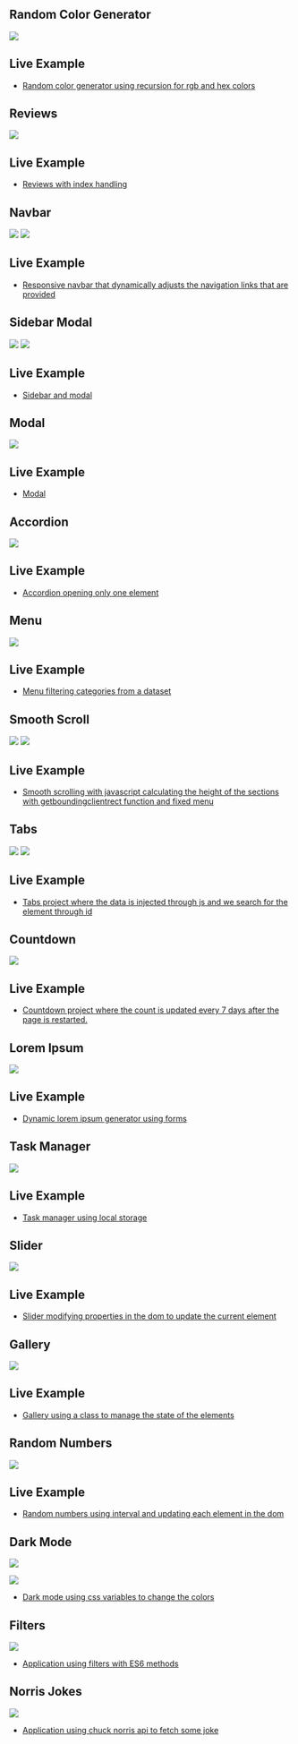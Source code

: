 ## Random Color Generator

![](./screenshots/random_color_generator.jpeg)

## Live Example

- [Random color generator using recursion for rgb and hex colors](https://charming-clafoutis-767e43.netlify.app/)

## Reviews

![](./screenshots//reviews.jpeg)

## Live Example

- [Reviews with index handling](https://polite-cendol-435002.netlify.app/)

## Navbar

![](./screenshots/navbar-1.jpeg)
![](./screenshots/navbar-2.jpeg)

## Live Example

- [Responsive navbar that dynamically adjusts the navigation links that are provided](https://funny-sawine-3c5025.netlify.app/)

## Sidebar Modal

![](./screenshots/sidebar-1.jpeg)
![](./screenshots/sidebar-2.jpeg)

## Live Example

- [Sidebar and modal](https://celebrated-gelato-467006.netlify.app/)

## Modal

![](./screenshots/modal.jpeg)

## Live Example

- [Modal](https://boisterous-tapioca-5dc5a2.netlify.app/)

## Accordion

![](./screenshots/accordion.jpeg)

## Live Example

- [Accordion opening only one element](https://unique-truffle-f87e44.netlify.app/)

## Menu

![](./screenshots/menu.jpeg)

## Live Example

- [Menu filtering categories from a dataset](https://steady-croquembouche-94a78d.netlify.app/)

## Smooth Scroll

![](./screenshots/smooth-scroll-1.jpeg)
![](./screenshots/smooth-scroll-2.jpeg)

## Live Example

- [Smooth scrolling with javascript calculating the height of the sections with getboundingclientrect function and fixed menu](https://loquacious-shortbread-b3b333.netlify.app/)

## Tabs

![](./screenshots/tabs-1.jpeg)
![](./screenshots/tabs-2.jpeg)

## Live Example

- [Tabs project where the data is injected through js and we search for the element through id](https://capable-strudel-b888ee.netlify.app/)

## Countdown

![](./screenshots/countdown.jpeg)

## Live Example

- [Countdown project where the count is updated every 7 days after the page is restarted.](https://gorgeous-frangipane-7ae5db.netlify.app/)

## Lorem Ipsum

![](./screenshots/lorem.jpeg)

## Live Example

- [Dynamic lorem ipsum generator using forms](https://adorable-capybara-f08381.netlify.app/)

## Task Manager

![](./screenshots/task_manager.jpeg)

## Live Example

- [Task manager using local storage](https://eloquent-cassata-5ab73c.netlify.app/)

## Slider

![](./screenshots/slider.jpeg)

## Live Example

- [Slider modifying properties in the dom to update the current element](https://incandescent-gumption-a0779c.netlify.app/)

## Gallery

![](./screenshots/gallery-1.jpeg)

## Live Example

- [Gallery using a class to manage the state of the elements](https://cheery-moonbeam-293c01.netlify.app/)

## Random Numbers

![](./screenshots/random_number.jpeg)

## Live Example

- [Random numbers using interval and updating each element in the dom](https://visionary-daffodil-6943e6.netlify.app/)

## Dark Mode

![](./screenshots/dark-mode-1.jpeg)

![](./screenshots/dark-mode-2.jpeg)

- [Dark mode using css variables to change the colors](https://relaxed-gumdrop-88c9b6.netlify.app/)

## Filters

![](./screenshots/filters.jpeg)

- [Application using filters with ES6 methods](https://earnest-sfogliatella-bdd278.netlify.app/)

## Norris Jokes

![](./screenshots/norris-joke.jpeg)

- [Application using chuck norris api to fetch some joke](https://starlit-melomakarona-6ce20c.netlify.app/)

